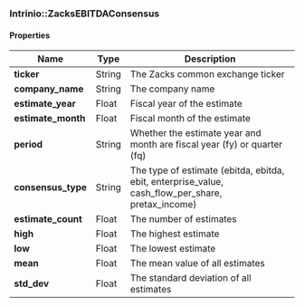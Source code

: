 

[//]: # (CLASS:Intrinio::ZacksEBITDAConsensus)

[//]: # (KIND:object)

### Intrinio::ZacksEBITDAConsensus

#### Properties

[//]: # (START_DEFINITION)

Name | Type | Description
------------ | ------------- | -------------
**ticker** | String | The Zacks common exchange ticker &nbsp;
**company_name** | String | The company name &nbsp;
**estimate_year** | Float | Fiscal year of the estimate &nbsp;
**estimate_month** | Float | Fiscal month of the estimate &nbsp;
**period** | String | Whether the estimate year and month are fiscal year (fy) or quarter (fq) &nbsp;
**consensus_type** | String | The type of estimate (ebitda, ebitda, ebit, enterprise_value, cash_flow_per_share, pretax_income) &nbsp;
**estimate_count** | Float | The number of estimates &nbsp;
**high** | Float | The highest estimate &nbsp;
**low** | Float | The lowest estimate &nbsp;
**mean** | Float | The mean value of all estimates &nbsp;
**std_dev** | Float | The standard deviation of all estimates &nbsp;

[//]: # (END_DEFINITION)



